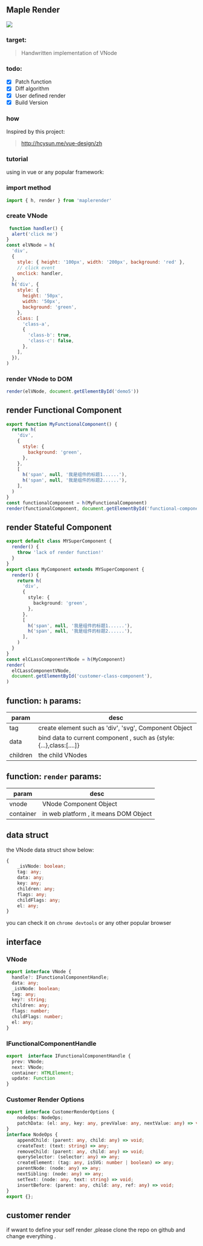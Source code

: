 ## Maple Render

[![](template/maplerender.svg)](https://github.com/xiaomiwujiecao/maple-render)


### target:

> Handwritten implementation of VNode


### todo:

 - [x] Patch function
 - [x] Diff algorithm
 - [x] User defined render
 - [x] Build Version
### how

Inspired by this project:


> http://hcysun.me/vue-design/zh


### tutorial 

using in vue or any popular framework:

### import method

```js
import { h, render } from 'maplerender'
```

### create VNode
```js
 function handler() {
  alert('click me')
}
const elVNode = h(
  'div',
  {
    style: { height: '100px', width: '200px', background: 'red' },
    // click event
    onclick: handler,
  },
  h('div', {
    style: {
      height: '50px',
      width: '50px',
      background: 'green',
    },
    class: [
      'class-a',
      {
        'class-b': true,
        'class-c': false,
      },
    ],
  }),
)
```

### render VNode to DOM

```js
render(elVNode, document.getElementById('demo5'))
```

## render Functional Component

```js
export function MyFunctionalComponent() {
  return h(
    'div',
    {
      style: {
        background: 'green',
      },
    },
    [
      h('span', null, '我是组件的标题1......'),
      h('span', null, '我是组件的标题2......'),
    ],
  )
}
const functionalComponent = h(MyFunctionalComponent)
render(functionalComponent, document.getElementById('functional-component'))
```

## render Stateful Component


```ts
export default class MYSuperComponent {
  render() {
    throw 'lack of render function!'
  }
}
export class MyComponent extends MYSuperComponent {
  render() {
    return h(
      'div',
      {
        style: {
          background: 'green',
        },
      },
      [
        h('span', null, '我是组件的标题1......'),
        h('span', null, '我是组件的标题2......'),
      ],
    )
  }
}
const elCLassComponentVNode = h(MyComponent)
render(
  elCLassComponentVNode,
  document.getElementById('customer-class-component'),
)
```

## function: `h`   params:

|param|desc|
|------------|------------|
|tag|create element such as 'div', 'svg', Component Object |
|data|bind data to  current component , such as {style:{...},class:[....]}|
|children|the child VNodes|

## function: `render`  params:

|param|desc|
|------------|------------|
|vnode|VNode Component Object|
|container| in web platform , it means DOM Object|


##  data struct

the VNode data struct show below:

```ts
{
    _isVNode: boolean;
    tag: any;
    data: any;
    key: any;
    children: any;
    flags: any;
    childFlags: any;
    el: any;
}
```

you can check it on `chrome devtools` or any other popular browser

## interface

### VNode

```ts
export interface VNode {
  handle?: IFunctionalComponentHandle;
  data: any;
  _isVNode: boolean;
  tag: any;
  key?: string;
  children: any;
  flags: number;
  childFlags: number;
  el: any;
}
```

### IFunctionalComponentHandle

```ts
export  interface IFunctionalComponentHandle {
  prev: VNode;
  next: VNode;
  container: HTMLElement;
  update: Function
}
```

### Customer Render Options

```ts
export interface CustomerRenderOptions {
    nodeOps: NodeOps;
    patchData: (el: any, key: any, prevValue: any, nextValue: any) => void;
}
interface NodeOps {
    appendChild: (parent: any, child: any) => void;
    createText: (text: string) => any;
    removeChild: (parent: any, child: any) => void;
    querySelector: (selector: any) => any;
    createElement: (tag: any, isSVG: number | boolean) => any;
    parentNode: (node: any) => any;
    nextSibling: (node: any) => any;
    setText: (node: any, text: string) => void;
    insertBefore: (parent: any, child: any, ref: any) => void;
}
export {};

```

## customer render

if wwant to define your self render ,please clone the repo on github and change everything .
